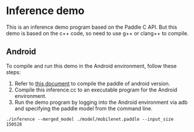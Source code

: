 # Inference demo

This is an inference demo program based on the Paddle C API. But this demo is based on the c++ code, so need to use g++ or clang++ to compile. 

## Android
To compile and run this demo in the Android environment, follow these steps:

1. Refer to [this document](https://github.com/PaddlePaddle/Paddle/blob/develop/doc/howto/cross_compiling/cross_compiling_for_android_cn.md) to compile the paddle of android version.
2. Compile this inference.cc to an executable program for the Android environment.
3. Run the demo program by logging into the Android environment via adb and specifying the paddle model from the command line.
```
./inference --merged_model ./model/mobilenet.paddle --input_size 150528
```
